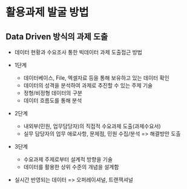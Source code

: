 # 활용과제 발굴 방법

## Data Driven 방식의 과제 도출

* 데이터 현황과 수요조사 통한 빅데이터 과제 도출접근 방법
* 1단계
  * 데이터베이스, File, 엑셀자료 등을 통해 보유하고 있는 데이터 확인
  * 데이터의 성격을 분석하여 과제로 추진할 수 있는 주제 기술
  * 정형/비정형 데이터의 구분
  * 데이터 흐름도를 통해 분석
* 2단계
  * 내외부(민원, 업무담당자)의 직접적 수요과제 도출(과제수요서)
  * 실무 담당자의 업무 애로사항, 문제점, 민원 수집/분석 => 해결방안 도출
* 3단계
  * 수요과제 주제로부터 설계적 방향을 기술
  * 데이터를 활용한 상위 수준의 개념을 설계함

* 실시간 반영되는 데이터 => 오퍼레이셔널, 트랜잭셔널


